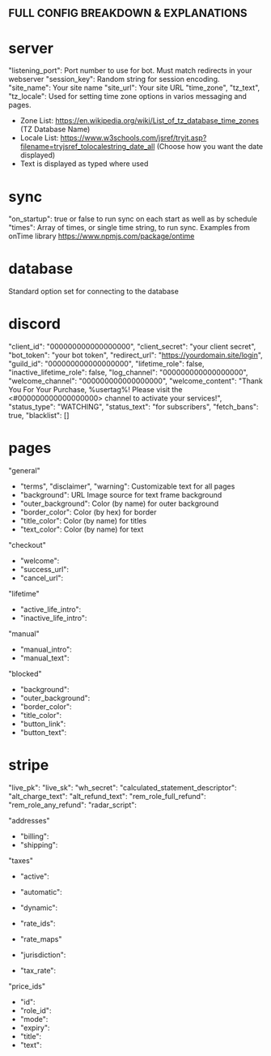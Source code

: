 ## FULL CONFIG BREAKDOWN & EXPLANATIONS

# server

"listening_port": Port number to use for bot. Must match redirects in your webserver
"session_key": Random string for session encoding.
"site_name": Your site name
"site_url": Your site URL
"time_zone", "tz_text", "tz_locale": Used for setting time zone options in varios messaging and pages.
- Zone List: https://en.wikipedia.org/wiki/List_of_tz_database_time_zones (TZ Database Name)
- Locale List: https://www.w3schools.com/jsref/tryit.asp?filename=tryjsref_tolocalestring_date_all (Choose how you want the date displayed)
- Text is displayed as typed where used


# sync

"on_startup": true or false to run sync on each start as well as by schedule
"times": Array of times, or single time string, to run sync. Examples from onTime library https://www.npmjs.com/package/ontime


# database

Standard option set for connecting to the database
  

# discord

"client_id": "000000000000000000",
"client_secret": "your client secret",
"bot_token": "your bot token",
"redirect_url": "https://yourdomain.site/login",
"guild_id": "000000000000000000",
"lifetime_role": false,
"inactive_lifetime_role": false,
"log_channel": "000000000000000000",
"welcome_channel": "000000000000000000",
"welcome_content": "Thank You For Your Purchase, %usertag%! Please visit the <#000000000000000000> channel to activate your services!",
"status_type": "WATCHING",
"status_text": "for subscribers",
"fetch_bans": true,
"blacklist": []
  

# pages

"general"

- "terms", "disclaimer", "warning": Customizable text for all pages
- "background": URL Image source for text frame background
- "outer_background": Color (by name) for outer background
- "border_color": Color (by hex) for border
- "title_color": Color (by name) for titles
- "text_color": Color (by name) for text


"checkout"

- "welcome":
- "success_url":
- "cancel_url":


"lifetime"

- "active_life_intro":
- "inactive_life_intro":


"manual"

- "manual_intro":
- "manual_text":


"blocked"

- "background":
- "outer_background":
- "border_color":
- "title_color":
- "button_link":
- "button_text":
  

# stripe

"live_pk":
"live_sk":
"wh_secret":
"calculated_statement_descriptor":
"alt_charge_text":
"alt_refund_text":
"rem_role_full_refund":
"rem_role_any_refund":
"radar_script":

"addresses"

- "billing":
- "shipping":


"taxes"

- "active":
- "automatic":
- "dynamic":
- "rate_ids":

- "rate_maps"
- "jurisdiction":
- "tax_rate":


"price_ids"

- "id":
- "role_id":
- "mode":
- "expiry":
- "title":
- "text":